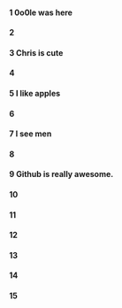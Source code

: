 #### 1 0o0le was here
#### 2
#### 3 Chris is cute
#### 4
#### 5 I like apples
#### 6
#### 7 I see men
#### 8
#### 9 Github is really awesome.
#### 10
#### 11
#### 12
#### 13
#### 14
#### 15
